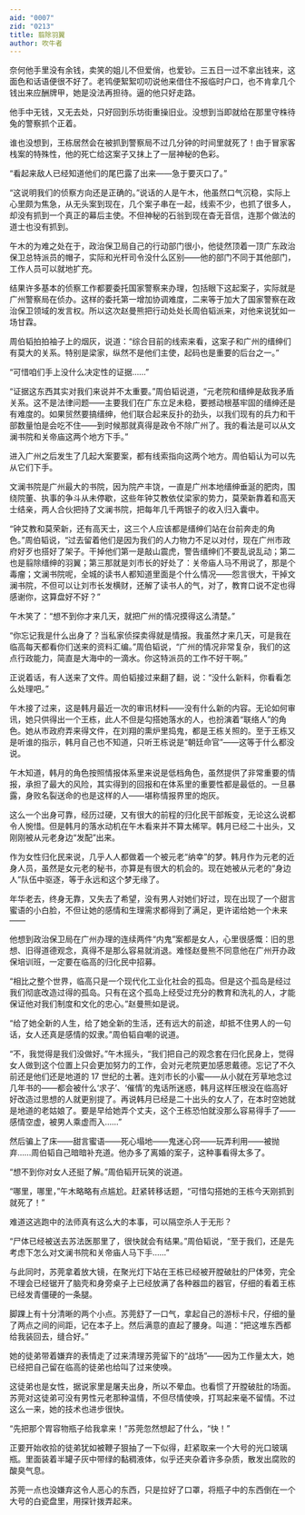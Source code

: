 ```yaml
---
aid: "0007"
zid: "0213"
title: 翦除羽翼
author: 吹牛者
---
```


奈何他手里没有余钱，卖笑的姐儿不但爱俏，也爱钞。三五日一过不拿出钱来，这面色和话语便很不好了。老鸨便絮絮叨叨说他来借住不报临时户口，也不肯拿几个钱出来应酬牌甲，她是没法再担待。逼的他只好走路。

他手中无钱，又无去处，只好回到乐坊街重操旧业。没想到当即就给在那里守株待兔的警察抓个正着。

谁也没想到，王栋居然会在被抓到警察局不过几分钟的时间里就死了！由于冒家客栈案的特殊性，他的死亡给这案子又抹上了一层神秘的色彩。

“看起来敌人已经知道他们的尾巴露了出来――急于要灭口了。”

“这说明我们的侦察方向还是正确的。”说话的人是午木，他虽然口气沉稳，实际上心里颇为焦急，从无头案到现在，几个案子串在一起，线索不少，也抓了很多人，却没有抓到一个真正的幕后主使。不但神秘的石翁到现在杳无音信，连那个做法的道士也没有抓到。

午木的为难之处在于，政治保卫局自己的行动部门很小，他徒然顶着一顶广东政治保卫总特派员的帽子，实际和光杆司令没什么区别――他的部门不同于其他部门，工作人员可以就地扩充。

结果许多基本的侦察工作都要委托国家警察来办理，包括眼下这起案子，实际就是广州警察局在侦办。这样的委托第一增加协调难度，二来等于加大了国家警察在政治保卫领域的发言权。所以这次赵曼熊把行动处处长周伯韬派来，对他来说犹如一场甘霖。

周伯韬拍拍袖子上的烟灰，说道：“综合目前的线索来看，这案子和广州的缙绅们有莫大的关系。特别是梁家，纵然不是他们主使，起码也是重要的后台之一。”

“可惜咱们手上没什么决定性的证据……”

“证据这东西其实对我们来说并不太重要。”周伯韬说道，“元老院和缙绅是敌我矛盾关系。这不是法律问题――主要我们在广东立足未稳，要撼动根基牢固的缙绅还是有难度的。如果贸然要搞缙绅，他们联合起来反扑的劲头，以我们现有的兵力和干部数量怕是会吃不住――到时候那就真得是政令不除广州了。我的看法是可以从文澜书院和关帝庙这两个地方下手。”

进入广州之后发生了几起大案要案，都有线索指向这两个地方。周伯韬认为可以先从它们下手。

文澜书院是广州最大的书院，因为院产丰饶，一直是广州本地缙绅垂涎的肥肉，围绕院董、执事的争斗从未停歇，这些年钟艾教依仗梁家的势力，莫荣新靠着和高天士结亲，两人合伙把持了文澜书院，把每年几千两银子的收入归入囊中。

“钟艾教和莫荣新，还有高天士，这三个人应该都是缙绅们站在台前奔走的角色。”周伯韬说，“过去留着他们是因为我们的人力物力不足以对付，现在广州市政府好歹也搭好了架子。干掉他们第一是敲山震虎，警告缙绅们不要乱说乱动；第二也是翦除缙绅的羽翼；第三那就是刘市长的好处了：关帝庙人马不用说了，那是个毒瘤；文澜书院呢，全城的读书人都知道里面是个什么情况――怨言很大，干掉文澜书院，不但可以让刘市长发横财，还解了读书人的气，对了，教育口说不定也得感谢你，这算盘好不好？”

午木笑了：“想不到你才来几天，就把广州的情况摸得这么清楚。”

“你忘记我是什么出身了？当私家侦探卖得就是情报。我虽然才来几天，可是我在临高每天都看你们送来的资料汇编。”周伯韬说，“广州的情况非常复杂，我们的这点行政能力，简直是大海中的一滴水。你这特派员的工作不好干啊。”

正说着话，有人送来了文件。周伯韬接过来翻了翻，说：“没什么新料，你看看怎么处理吧。”

午木接了过来，这是韩月最近一次的审讯材料――没有什么新的内容。无论如何审讯，她只供得出一个王栋，此人不但是勾搭她落水的人，也扮演着“联络人”的角色。她从市政府弄来得文件，在刘翔的熏炉里捣鬼，都是王栋关照的。至于王栋又是听谁的指示，韩月自己也不知道，只听王栋说是“朝廷命官”――这等于什么都没说。

午木知道，韩月的角色按照情报体系里来说是低档角色，虽然提供了非常重要的情报，承担了最大的风险，其实得到的回报和在体系里的重要性都是最低的。一旦暴露，身败名裂送命的也是这样的人――堪称情报界里的炮灰。

这么一个出身可靠，经历过硬，又有很大的前程的归化民干部叛变，无论这么说都令人惋惜。但是韩月的落水动机在午木看来并不算太稀罕。韩月已经二十出头，又刚刚被从元老身边“发配”出来。

作为女性归化民来说，几乎人人都做着一个被元老“纳幸”的梦。韩月作为元老的近身人员，虽然是女元老的秘书，亦算是有很大的机会的。现在她被从元老的“身边人”队伍中驱逐，等于永远和这个梦无缘了。

年华老去，终身无靠，又失去了希望，没有男人对她们好过，现在出现了一个甜言蜜语的小白脸，不但让她的感情和生理需求都得到了满足，更许诺给她一个未来――

他想到政治保卫局在广州办理的连续两件“内鬼”案都是女人，心里很感慨：旧的思想、旧得道德观念，真得不是那么容易就消退。难怪赵曼熊不同意他在广州开办政保培训班，一定要在临高的归化民中招募。

“相比之整个世界，临高只是一个现代化工业化社会的孤岛。但是这个孤岛是经过我们彻底改造过得的孤岛。只有在这个孤岛上经受过充分的教育和洗礼的人，才能保证他对我们制度和文化的忠心。”赵曼熊如是说。

“给了她全新的人生，给了她全新的生活，还有远大的前途，却抵不住男人的一句话，女人还真是感情的奴隶。”周伯韬自嘲的说道。

“不，我觉得是我们没做好。”午木摇头，“我们把自己的观念套在归化民身上，觉得女人做到这个位置上只会更加努力的工作，会对元老院更加感恩戴德。忘记了不久前还是他们还是地道的 17 世纪的土著。连刘市长的小蜜――从小就在芳草地念过几年书的――都会被什么‘求子’、‘催情’的鬼话所迷惑，韩月这样压根没在临高好好改造过思想的人就更别提了。再说韩月已经是二十出头的女人了，在本时空她就是地道的老姑娘了。要是早给她弄个丈夫，这个王栋恐怕就没那么容易得手了――感情空虚，被男人乘虚而入……”

然后骗上了床――甜言蜜语――死心塌地――鬼迷心窍――玩弄利用――被抛弃……周伯韬自己暗暗补充道。他办多了离婚的案子，这种事看得太多了。

“想不到你对女人还挺了解。”周伯韬开玩笑的说道。

“哪里，哪里，”午木略略有点尴尬。赶紧转移话题，“可惜勾搭她的王栋今天刚抓到就死了！”

难道这逃跑中的法师真有这么大的本事，可以隔空杀人于无形？

“尸体已经被送去苏法医那里了，很快就会有结果。”周伯韬说，“至于我们，还是先考虑下怎么对文澜书院和关帝庙人马下手……”

与此同时，苏莞拿着放大镜，在聚光灯下站在王栋已经被开膛破肚的尸体旁，完全不理会已经锯开了脑壳和身旁桌子上已经放满了各种器皿的器官，仔细的看着王栋已经发青僵硬的一条腿。

脚踝上有十分清晰的两个小点。苏莞舒了一口气，拿起自己的游标卡尺，仔细的量了两点之间的间距，记在本子上。然后满意的直起了腰身。叫道：“把这堆东西都给我装回去，缝合好。”

她的徒弟带着嫌弃的表情走了过来清理苏莞留下的“战场”――因为工作量太大，她已经把自己留在临高的徒弟也给叫了过来使唤。

这徒弟也是女性，据说家里是屠夫出身，所以不晕血。也看惯了开膛破肚的场面。苏莞对这徒弟可没有男性元老那种温情，不但尽情使唤，打骂起来毫不留情。不过这么一来，她的技术也进步很快。

“先把那个胃容物瓶子给我拿来！”苏莞忽然想起了什么，“快！”

正要开始收拾的徒弟犹如被鞭子狠抽了一下似得，赶紧取来一个大号的光口玻璃瓶。里面装着半罐子灰中带绿的黏稠液体，似乎还夹杂着许多杂质，散发出腐败的酸臭气息。

苏莞一点也没嫌弃这令人恶心的东西，只是拉好了口罩，将瓶子中的东西倒在一个大号的白瓷盘里，用探针拨弄起来。
